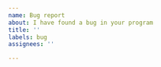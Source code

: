 ```yaml
---
name: Bug report
about: I have found a bug in your program
title: ''
labels: bug
assignees: ''

---
```



